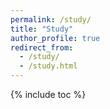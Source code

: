 ```yaml
---
permalink: /study/
title: "Study"
author_profile: true
redirect_from: 
  - /study/
  - /study.html
---
```

{% include toc %}
